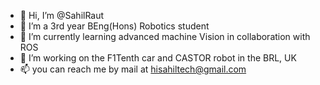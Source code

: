 - 👋 Hi, I’m @SahilRaut
- 👀 I’m a 3rd year BEng(Hons) Robotics student
- 🌱 I’m currently learning advanced machine Vision in collaboration with ROS
- 💞️ I’m working on the F1Tenth car and CASTOR robot in the BRL, UK
- 📫 you can reach me by mail at hisahiltech@gmail.com

<!---
SahilRaut/SahilRaut is a ✨ special ✨ repository because its `README.md` (this file) appears on your GitHub profile.
You can click the Preview link to take a look at your changes.
--->
